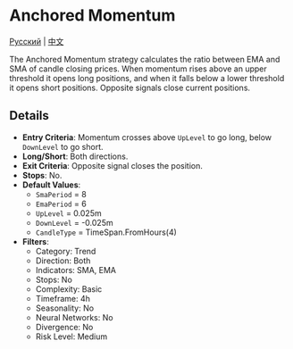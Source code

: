# Anchored Momentum
[Русский](README_ru.md) | [中文](README_cn.md)

The Anchored Momentum strategy calculates the ratio between EMA and SMA of candle closing prices. When momentum rises above an upper threshold it opens long positions, and when it falls below a lower threshold it opens short positions. Opposite signals close current positions.

## Details

- **Entry Criteria**: Momentum crosses above `UpLevel` to go long, below `DownLevel` to go short.
- **Long/Short**: Both directions.
- **Exit Criteria**: Opposite signal closes the position.
- **Stops**: No.
- **Default Values**:
  - `SmaPeriod` = 8
  - `EmaPeriod` = 6
  - `UpLevel` = 0.025m
  - `DownLevel` = -0.025m
  - `CandleType` = TimeSpan.FromHours(4)
- **Filters**:
  - Category: Trend
  - Direction: Both
  - Indicators: SMA, EMA
  - Stops: No
  - Complexity: Basic
  - Timeframe: 4h
  - Seasonality: No
  - Neural Networks: No
  - Divergence: No
  - Risk Level: Medium
